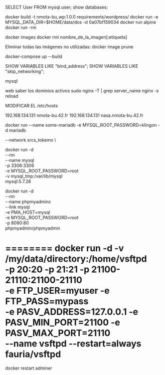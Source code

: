 

SELECT User FROM mysql.user;
show databases;

docker build -t nmota-bu_wp:1.0.0 requirements/wordpress/
docker run -e MYSQL_DATA_DIR=$HOME/data/dos -d 0a07bf159034
docker run alpine 
docker run -rm 

docker images
docker rmi nombre_de_la_imagen[:etiqueta]

Eliminar todas las imágenes no utilizadas:
docker image prune

docker-compose up --build

SHOW VARIABLES LIKE "bind_address";
SHOW VARIABLES LIKE "skip_networking";

mysql

web
saber los dominios activos
sudo nginx -T | grep server_name
nginx -s reload


MODIFICAR EL /etc/hosts

192.168.134.131 nmota-bu.42.fr
192.168.134.131 nasa.nmota-bu.42.fr

docker run --name some-mariadb -e MYSQL_ROOT_PASSWORD=klingon -d mariadb

--network srcs_tokemo \

docker run -d \
--rm \
--name mysql \
-p 3306:3306 \
-e MYSQL_ROOT_PASSWORD=root \
-v mysql_tmp:/var/lib/mysql \
mysql:5.7.28

docker run -d \
--rm \
--name phpmyadminc \
--link mysql \
-e PMA_HOST=mysql \
-e MYSQL_ROOT_PASSWORD=root \
-p 8080:80 \
phpmyadmin/phpmyadmin

========
docker run -d -v /my/data/directory:/home/vsftpd \
-p 20:20 -p 21:21 -p 21100-21110:21100-21110 \
-e FTP_USER=myuser -e FTP_PASS=mypass \
-e PASV_ADDRESS=127.0.0.1 -e PASV_MIN_PORT=21100 -e PASV_MAX_PORT=21110 \
--name vsftpd --restart=always fauria/vsftpd
=========

docker restart adminer
